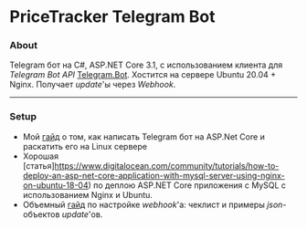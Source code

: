 # PriceTracker Telegram Bot
### About
Telegram бот на C#, ASP.NET Core 3.1, с использованием клиента для *Telegram Bot API* [Telegram.Bot](https://github.com/TelegramBots/Telegram.Bot). Хостится на сервере Ubuntu 20.04 + Nginx. Получает *update*'ы через *Webhook*.
* * *
### Setup
+ Мой [гайд](https://salmonsenya.github.io/DiscourteousBotWebhook/) о том, как написать Telegram бот на ASP.Net Core и раскатить его на Linux сервере
+ Хорошая [статья]https://www.digitalocean.com/community/tutorials/how-to-deploy-an-asp-net-core-application-with-mysql-server-using-nginx-on-ubuntu-18-04) по деплою ASP.NET Core приложения с MySQL с использованием Nginx и Ubuntu.
+ Объемный [гайд](https://core.telegram.org/bots/webhooks#testing-your-bot-with-updates) по настройке *webhook*'а: чеклист и примеры *json*-объектов *update*'ов.
